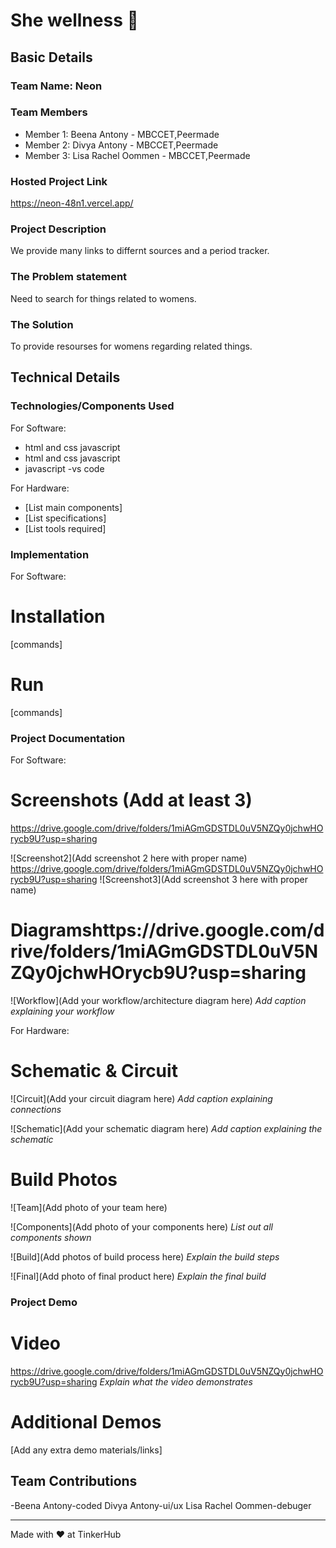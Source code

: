 # She wellness 🎯


## Basic Details
### Team Name: Neon


### Team Members
- Member 1: Beena Antony - MBCCET,Peermade
- Member 2: Divya Antony - MBCCET,Peermade
- Member 3: Lisa Rachel Oommen - MBCCET,Peermade

### Hosted Project Link
https://neon-48n1.vercel.app/

### Project Description
We provide many links to differnt sources and a period tracker.

### The Problem statement
Need to search for things related to womens.
### The Solution
To provide resourses for womens regarding related things.
## Technical Details
### Technologies/Components Used
For Software:
- html and css javascript
-  html and css javascript
- javascript
-vs code

For Hardware:
- [List main components]
- [List specifications]
- [List tools required]

### Implementation
For Software:
# Installation
[commands]

# Run
[commands]

### Project Documentation
For Software:

# Screenshots (Add at least 3)
https://drive.google.com/drive/folders/1miAGmGDSTDL0uV5NZQy0jchwHOrycb9U?usp=sharing


![Screenshot2](Add screenshot 2 here with proper name)
https://drive.google.com/drive/folders/1miAGmGDSTDL0uV5NZQy0jchwHOrycb9U?usp=sharing
![Screenshot3](Add screenshot 3 here with proper name)

# Diagramshttps://drive.google.com/drive/folders/1miAGmGDSTDL0uV5NZQy0jchwHOrycb9U?usp=sharing
![Workflow](Add your workflow/architecture diagram here)
*Add caption explaining your workflow*

For Hardware:

# Schematic & Circuit
![Circuit](Add your circuit diagram here)
*Add caption explaining connections*

![Schematic](Add your schematic diagram here)
*Add caption explaining the schematic*

# Build Photos
![Team](Add photo of your team here)


![Components](Add photo of your components here)
*List out all components shown*

![Build](Add photos of build process here)
*Explain the build steps*

![Final](Add photo of final product here)
*Explain the final build*

### Project Demo
# Video
https://drive.google.com/drive/folders/1miAGmGDSTDL0uV5NZQy0jchwHOrycb9U?usp=sharing
*Explain what the video demonstrates*

# Additional Demos
[Add any extra demo materials/links]

## Team Contributions
-Beena Antony-coded
Divya Antony-ui/ux
Lisa Rachel Oommen-debuger

---
Made with ❤️ at TinkerHub
